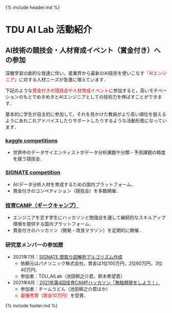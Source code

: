 {% include header.md %} <!-- _includes内のheader.mdをインクルード -->


# TDU AI Lab 活動紹介

## AI技術の競技会・人材育成イベント（賞金付き）への参加

深層学習の劇的な発達に伴い，産業界から最新のAI技術を使いこなす<span style="color:#FF0000;">「AIエンジニア」</span>に対する人材ニーズが急激に増えています．

下記のような<span style="color:#FF0000;">賞金付きの競技会や人材育成イベント</span>に参加すると，高いモチベーションのもとでめきめきとAIエンジニアとしての技術力を伸ばすことができます．

基本的に学生が自主的に参加して，それを見かけた教員がより高い順位を狙えるようにあれこれアドバイスしたりサポートしたりするような活動形態になっています．

### [kaggle competitions](https://www.kaggle.com/competitions)
+ 世界中のデータサイエンティストがデータ分析課題や分類・予測課題の精度を競う競技会．

### [SIGNATE competition](https://signate.jp/about?rf=competition)
+ AI/データ分析人材を育成するための国内プラットフォーム．
+ 賞金付きのコンペティション（競技会）を多数開催．

### [技育CAMP（ギークキャンプ）](https://talent.supporterz.jp/geekcamp/2021/)
+ エンジニアを志す学生にハッカソンと勉強会を通して継続的なスキルアップ環境を提供する国内プラットフォーム．
+ 賞金付きのハッカソン（開発・改良マラソン）を定期的に開催．

### 研究室メンバーの参加歴
+ 2021年7月：[SIGNATE 間取り図解析アルゴリズム作成](https://signate.jp/competitions/444)
  + 依頼元はパナソニック株式会社，賞金は1位100万円，2位60万円，3位40万円．
  + 参加者：TDU_AILab（池田柳之介君，鈴木希望君）
+ 2021年6月：[2021年第4回技育CAMPハッカソン「無駄開発をしよう！」](https://talent.supporterz.jp/events/f59d36af-3a00-42de-a4d2-083c12126015/)
  + 参加者：チームうどん（池田柳之介君ほか）
  + <span style="color:#FF0000;">最優秀賞（賞金10万円）</span>を受賞．


{% include footer.md %} <!-- _includes内のfooter.mdをインクルード -->
